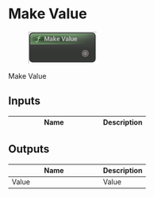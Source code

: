 # Make Value

<div align="left" data-full-width="false">

<figure><img src="Make_Value.png" alt=""><figcaption></figcaption></figure>

</div>

Make Value

## Inputs

<table>
<thead><tr><th width="170">Name</th><th>Description</th></tr></thead>
<tbody>
</tbody>
</table>

## Outputs

<table>
<thead><tr><th width="170">Name</th><th>Description</th></tr></thead>
<tbody>
<tr><td>Value</td><td>Value</td></tr>
</tbody>
</table>